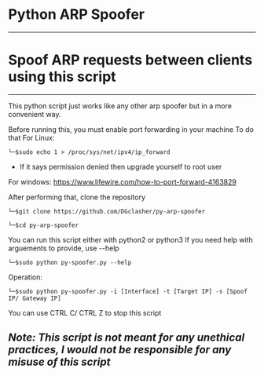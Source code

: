 # Python ARP Spoofer
------------------------------
# Spoof ARP requests between clients using this script

------------------------------
This python script just works like any other arp spoofer but in a more convenient way.

Before running this, you must enable port forwarding in your machine
To do that
For Linux:

    └─$sudo echo 1 > /proc/sys/net/ipv4/ip_forward

   * If it says permission denied then upgrade yourself to root user

For windows: https://www.lifewire.com/how-to-port-forward-4163829

After performing that, clone the repository

    └─$git clone https://github.com/DGclasher/py-arp-spoofer

    └─$cd py-arp-spoofer

You can run this script either with python2 or python3
If you need help with arguements to provide, use --help 

    └─$sudo python py-spoofer.py --help

Operation:

    └─$sudo python py-spoofer.py -i [Interface] -t [Target IP] -s [Spoof IP/ Gateway IP]

You can use CTRL C/ CTRL Z to stop this script

*Note: This script is not meant for any unethical practices, I would not be responsible for any misuse of this script*
----------------------------------------------------------------------------------------------------------------------
